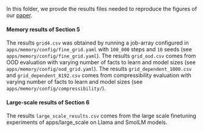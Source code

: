 In this folder, we provde the results files needed to reproduce the figures of our [paper](https://arxiv.org/pdf/2508.20755).

#### Memory results of Section 5
The results `grid4.csv` was obtained by running a job-array configured in `apps/memory/config/fine_grid.yaml` with `100_000` steps and `10` seeds (see `apps/memory/config/fine_grid.yaml`).
The results `grid_ood.csv` comes from OOD evaluation with varying number of facts to learn and model sizes (see `apps/memory/config/ood_grid.yaml`).
The results `grid_dependent_1000.csv` and `grid_dependent_8192.csv` comes from compressibility evaluation with varying number of facts to learn and model sizes (see `apps/memory/config/compressibility/`).

#### Large-scale results of Section 6
The results `large_scale_results.csv` comes from the large scale finetuning experiments of apps/large_scale on Llama and SmolLM models.